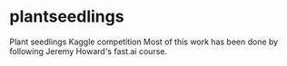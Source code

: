 # plantseedlings
Plant seedlings Kaggle competition
Most of this work has been done by following Jeremy Howard's fast.ai course.
